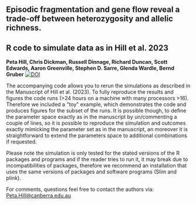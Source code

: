 ## Episodic fragmentation and gene flow reveal a trade-off between heterozygosity and allelic richness. 
## R code to simulate data as in Hill et al. 2023

**Peta Hill, Chris Dickman, Russell Dinnage, Richard Duncan, Scott Edwards, Aaron Greenville, Stephen D. Sarre, Glenda Wardle, Bernd Gruber**
[![DOI](https://zenodo.org/badge/613199736.svg)](https://zenodo.org/badge/latestdoi/613199736)

The accompanying code allows you to rerun the simulations as described in the Manuscript of Hill et al. (2023). To fully reproduce the results and figures the code runs (>24 hours on a machine with many processors >16). Therefore we included a "toy" example, which demonstrates the code and produces figures for the subset of the runs. It is possible though, to define the parameter space exactly as in the manuscript by un/commenting a couple of lines, so it is possible to reproduce the simulation and outcomes exactly mimicking the parameter set as in the manuscript, an moreover it is straightforward to extend the parameters space to additional combinations if requested.

Please note the simulation is only tested for the stated versions of the R packages and programs and if the reader tries to run it, it may break due to incompatibilities of packages, therefore we recommend an installation that uses the same versions of packages and software programs (Slim and plink).

For comments, questions feel free to contact the authors via: Peta.Hill@canberra.edu.au
